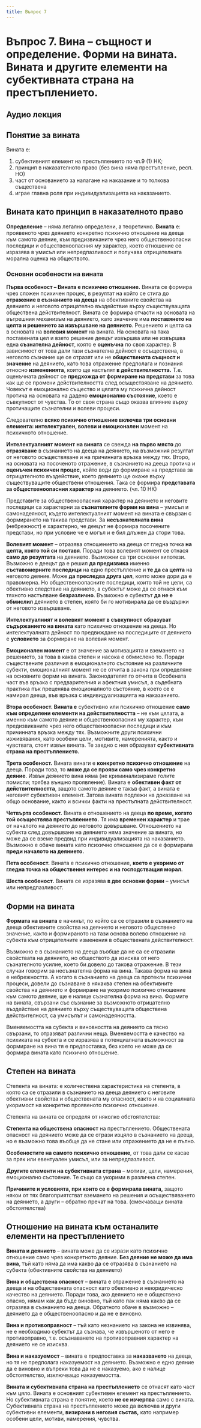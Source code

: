 ```yaml
---
title: Въпрос 7
---
```


# **Въпрос 7. Вина – същност и определение. Форми на вината. Вината и другите елементи на субективната страна на престъплението.**
## **Аудио лекция**
  <div class="ready-player-1">
        <audio crossorigin>
            <source src="https://raw.githubusercontent.com/Oredna/lexbibliothecam/main/audio/%D0%9D%D0%B0%D0%BA%D0%B0%D0%B7%D0%B0%D1%82%D0%B5%D0%BB%D0%BD%D0%BE%D0%BF%D1%80%D0%B0%D0%B2%D0%BD%D0%B8%20%D0%BD%D0%B0%D1%83%D0%BA%D0%B8/%D0%A2%D0%B5%D0%BC%D0%B0%2007.mp3" type="audio/mpeg">
        </audio>
    </div>

## **Понятие за вината**
Вината е:

1. субективният елемент на престъплението по чл.9 (1) НК;
1. принцип в наказателното право (без вина няма престъпление, респ. НО)
1. част от основанието за налагане на наказание и то толкова съществена
1. играе главна роля при индивидуализацията на наказанието.

## **Вината като принцип в наказателното право**

**Определение** – няма легално определени, а теоретично. **Вината** е: проявеното чрез деянието конкретно психично отношение на дееца към самото деяние, към предизвиканите чрез него общественоопасни последици и общественоопасния му характер, което отношение се изразява в умисъл или непредпазливост и получава отрицателната морална оценка на обществото.

### Основни особености на вината

**Първа особеност – Вината е психично отношение.** Вината се формира чрез сложен психичен процес, в резултат на който се стига до **отражение в съзнанието на дееца** на обективните свойства на деянието и неговото отрицателно въздействие върху съществуващата обществена действителност. Вината се формира отчасти на основата на вътрешния механизъм на деянието, като значение има **поставянето на целта и решението за извършване на деянието**. Решението и целта са в основата на **волевия момент** на вината. На основата на така поставената цел и взето решение деецът извършва или не извършва една **съзнателна дейност**, която е **оценъчна** по своя характер. В зависимост от това дали тази съзнателна дейност е осъществена, в неговото съзнание ще се отразят или не **обществената същност и значение** на деянието, като това отражение предполага и познания относно **измененията**, които ще настъпят **в действителността.** Т.е. оценъчната дейност се **предхожда от формиране на представи** за това как ще се промени действителността след осъществяване на деянието. Човекът е емоционално същество и цялата му психична дейност протича на основата на дадено **емоционално състояние**, което е съвкупност от чувства. То от своя страна също оказва влияние върху протичащите съзнателни и волеви процеси.

Следователно **всяко психично отношение включва три основни елемента: интелектуален, волеви и емоционален** момент на психичното отношение.

**Интелектуалният момент** **на вината** се свежда **на първо място** до **отразяване** в съзнанието на дееца на деянието, на възможния резултат от неговото осъществяване и на причинната връзка между тях. Второ, на основата на посоченото отражение, в съзнанието на дееца протича и **оценъчен психичен процес,** който води до формиране на представа за отрицателното въздействие, което деянието ще окаже върху съществуващите обществени отношения. Така се формира **представата за общественоопасния характер** на деянието. (чл. 10 НК)

Представите за общественоопасния характер на деянието и неговите последици са характерни за **съзнателните форми на вина** – умисъл и самонадеяност, където интелектуалният момент на вината е свързан с формирането на такива представи. За **несъзнателната вина** (небрежност) е характерно, че деецът не формира посочените представи, но при условие че е могъл и е бил длъжен да стори това.

**Волевият момент** – отразява отношението на дееца от гледна точка **на целта, която той си поставя**. Поради това волевият момент се отнася **само до резултата** на деянието. Възможни са три основни хипотези. Възможно е деецът да е решил **да предизвика** именно **съставомерните** **последици** на едно престъпление и **те да са целта** на неговото деяние. Може **да преследва друга цел**, която може дори да е правомерна. Но общественоопасните последици, които той не цели, са обективно следствие на деянието, а субектът може да се отнася към тяхното настъпване **безразлично**. Възможно е субектът **да не е обмислил** деянието в степен, която би го мотивирала да се въздържи от неговото извършване.

**Интелектуалният и волевият момент в съвкупност** **образуват съдържанието на вината** като психично отношение на дееца. Но интелектуалната дейност по предвиждане на последиците от деянието е **условието** за формиране на волевия момент.

**Емоционален момент** е от значение за мотивацията и вземането на решението, за това в каква степен и насока е обмислено то. Поради съществените различия в емоционалното състояние на различните субекти, емоционалният момент не се отчита в закона при определяне на основните форми на вината. Законодателят го отчита в Особената част във връзка с предварителния и афектния умисъл, а съдебната практика пък преценява емоционалното състояние, в което се е намирал дееца, във връзка с индивидуализацията на наказанието.

**Втора особеност. Вината е** субективно или психично отношение **само към определени елементи на действителността** – не към цялата, а именно към самото деяние и общественоопасния му характер, към предизвиканите чрез него общественоопасни последици и към причинната връзка между тях. Възможните други психични изживявания, като особени цели, мотивите, намеренията, както и чувствата, стоят извън вината. Те заедно с нея образуват **субективната страна на престъплението.**

**Трета особеност.** Вината винаги е **конкретно психично отношение** на дееца. Поради това, то **може да се прояви само чрез конкретно деяние**. Извън деянието вина няма (не криминализираме голите помисли; трябва външно проявление). Вината е **обективен факт от действителността**, защото самото деяние е такъв факт, а вината е неговият субективен елемент. Затова вината подлежи на доказване на общо основание, както и всички факти на престъпната действителност. 

**Четвърта особеност.** Вината е отношението на дееца **по време, когато той осъществява престъплението.** Тя има **временен характер** и трае от началото на деянието до неговото довършване. Отношението на субекта след довършване на деянието няма значение за вината, но може да се вземе предвид при индивидуализацията на наказанието. Възможно е обаче вината като психично отношение да се е формирала **преди началото на деянието.**

**Пета особеност.** Вината е психично отношение, **което е укоримо от гледна точка на обществения интерес и на господстващия морал.** 

**Шеста особеност.** Вината се изразява **в две основни форми** – умисъл или непредпазливост.
## **Форми на вината**
**Формата на вината** е начинът, по който са се отразили в съзнанието на дееца обективните свойства на деянието и неговото обществено значение, както и формираното на тази основа волево отношение на субекта към отрицателните изменения в обществената действителност.

Възможно е в съзнанието на дееца въобще да не са се отразили свойствата на деянието, но обществото да изисква от него съзнателното усилие, което би довело до такова отражение. В тези случаи говорим за несъзнателна форма на вина. Такава форма на вина е небрежността. А когато в съзнанието на дееца са протекли психични процеси, довели до съзнаване в някаква степен на обективните свойства на деянието и формиране на укоримо психично отношение към самото деяние, ще е налице съзнателна форма на вина. Формите на вината, свързани със съзнание за възможното отрицателно въздействие на деянието върху съществуващата обществена действителност, са умисълът и самонадеяността.

Вменяемостта на субекта и виновността на деянието са тясно свързани, то отразяват различни неща. Вменяемостта е качество на психиката на субекта и се изразява в потенциалната възможност за формиране на вина тя е предпоставка, без която не може да се формира вината като психично отношение.
## **Степен на вината**
Степента на вината: е количествена характеристика на степента, в която са се отразили в съзнанието на дееца деянието с неговите обективни свойства и обществената му опасност, както и на социалната укоримост на конкретно проявеното психично отношение. 

Степента на вината се определя от няколко обстоятелства: 

**Степента на обществена опасност** на престъплението. Обществената опасност на деянието може да се отрази изцяло в съзнанието на дееца, но е възможно това въобще да не стане или отражението да не е пълно.

**Особеностите на самото психично отношение**, от това дали се касае за пряк или евентуален умисъл, или за непредпазливост. 

**Другите елементи на субективната страна** – мотиви, цели, намерения, емоционално състояние. Те също са укорими в различна степен.

**Причините и условията, при които се е формирала вината,** защото някои от тях благоприятстват вземането на решения и осъществяването на деянието, а други – обратно пречат на това. (смекчаващи вината обстоятелства)
## **Отношение на вината към останалите елементи на престъплението**
**Вината и деянието** – вината може да се изрази като психично отношение само чрез конкретното деяние. **Без деяние не може да има вина**, тъй като няма да има какво да се отразява в съзнанието на субекта (обективните свойства на деянието)

**Вина и обществена опасност** – вината е отражение в съзнанието на дееца и на обществената опасност като обективно и неюридическо качество на деянието. Поради това, ако деянието не е обществено опасно, нямам как да бъде виновно, тъй като пак няма какво да се отразява в съзнанието на дееца. Обратното обаче в възможно – деянието да е общественоопасно и да не е виновно.

**Вина и противоправност** – тъй като незнанието на закона не извинява, не е необходимо субектът да съзнава, че извършеното от него е противоправно, т.е. осъзнаването на противоправния характер на деянието не се изисква. 

**Вина и наказуемост** – вината е предпоставка за **наказването** на дееца, но тя не предполага наказуемост на деянието. Възможно е едно деяние да е виновно и въпреки това да не е наказуемо, ако е налице обстоятелство, изключващо наказуемостта.

**Вината и субективната страна на престъплението** се отнасят като част към цяло. Вината е основният субективен елемент на престъплението. Но субективната страна е понятие, което **не се изчерпва** само с вината. Субективната страна на престъплението може да включва и други субективни елементи, **визирани в неговия състав,** като например особени цели, мотиви, намерения, чувства.

